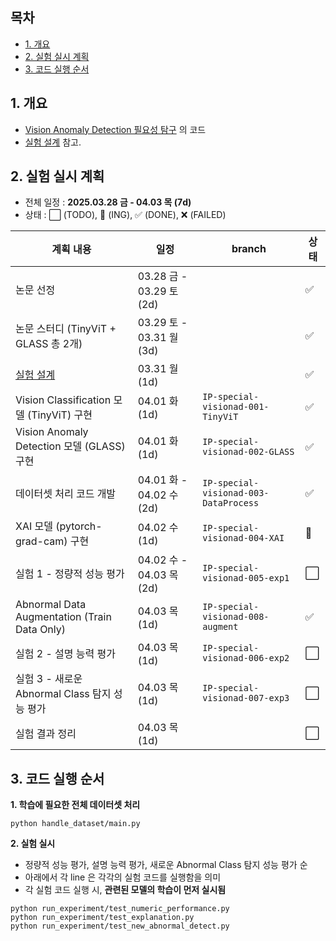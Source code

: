 ## 목차

* [1. 개요](#1-개요)
* [2. 실험 실시 계획](#2-실험-실시-계획)
* [3. 코드 실행 순서](#3-코드-실행-순서)

## 1. 개요

* [Vision Anomaly Detection 필요성 탐구](../Special_Vision_Anomaly_Detection_필요성.md) 의 코드
* [실험 설계](../Special_Vision_Anomaly_Detection_필요성.md#2-1-실험-설계) 참고.

## 2. 실험 실시 계획

* 전체 일정 : **2025.03.28 금 - 04.03 목 (7d)**
* 상태 : ⬜ (TODO), 💨 (ING), ✅ (DONE), ❌ (FAILED)

| 계획 내용                                                         | 일정                     | branch                                    | 상태 |
|---------------------------------------------------------------|------------------------|-------------------------------------------|----|
| 논문 선정                                                         | 03.28 금 - 03.29 토 (2d) |                                           | ✅  |
| 논문 스터디 (TinyViT + GLASS 총 2개)                                 | 03.29 토 - 03.31 월 (3d) |                                           | ✅  |
| [실험 설계](../Special_Vision_Anomaly_Detection_필요성.md#2-1-실험-설계) | 03.31 월 (1d)           |                                           | ✅  |
| Vision Classification 모델 (TinyViT) 구현                         | 04.01 화 (1d)           | ```IP-special-visionad-001-TinyViT```     | ✅  |
| Vision Anomaly Detection 모델 (GLASS) 구현                        | 04.01 화 (1d)           | ```IP-special-visionad-002-GLASS```       | ✅  |
| 데이터셋 처리 코드 개발                                                 | 04.01 화 - 04.02 수 (2d) | ```IP-special-visionad-003-DataProcess``` | ✅  |
| XAI 모델 (pytorch-grad-cam) 구현                                  | 04.02 수 (1d)           | ```IP-special-visionad-004-XAI```         | 💨 |
| 실험 1 - 정량적 성능 평가                                              | 04.02 수 - 04.03 목 (2d) | ```IP-special-visionad-005-exp1```        | ⬜  |
| Abnormal Data Augmentation (Train Data Only)                  | 04.03 목 (1d)           | ```IP-special-visionad-008-augment```     | ✅  |
| 실험 2 - 설명 능력 평가                                               | 04.03 목 (1d)           | ```IP-special-visionad-006-exp2```        | ⬜  |
| 실험 3 - 새로운 Abnormal Class 탐지 성능 평가                            | 04.03 목 (1d)           | ```IP-special-visionad-007-exp3```        | ⬜  |
| 실험 결과 정리                                                      | 04.03 목 (1d)           |                                           | ⬜  |

## 3. 코드 실행 순서

**1. 학습에 필요한 전체 데이터셋 처리**

```
python handle_dataset/main.py
```

**2. 실험 실시**

* 정량적 성능 평가, 설명 능력 평가, 새로운 Abnormal Class 탐지 성능 평가 순
* 아래에서 각 line 은 각각의 실험 코드를 실행함을 의미
* 각 실험 코드 실행 시, **관련된 모델의 학습이 먼저 실시됨**

```
python run_experiment/test_numeric_performance.py
python run_experiment/test_explanation.py
python run_experiment/test_new_abnormal_detect.py
```
